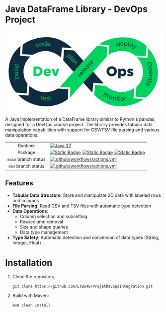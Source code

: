 # Java DataFrame Library - DevOps Project

![DevOps Logo](logo.png)

A Java implementation of a DataFrame library similar to Python's pandas, designed for a DevOps course project. The library provides tabular data manipulation capabilities with support for CSV/TSV file parsing and various data operations.

|||
|:-:|:-|
|Runtime|[![Java 17](https://img.shields.io/badge/Java-17-blue)](https://www.oracle.com/java/technologies/javase/jdk17-archive-downloads.html)|
|Package|[![Static Badge](https://img.shields.io/badge/JUnit-5-red)](https://junit.org/junit5/) [![Static Badge](https://img.shields.io/badge/Maven-3.6-green)](https://maven.apache.org/docs/3.6.3/release-notes.html) [![Static Badge](https://img.shields.io/badge/ANTLR-4.13-orange)](https://www.antlr.org/download.html)|
|`main` branch status|[![.github/workflows/actions.yml](https://github.com/LTBS46/ProjetDevopsIntegration/actions/workflows/actions.yml/badge.svg?branch=main)](https://github.com/LTBS46/ProjetDevopsIntegration/actions/workflows/actions.yml)|
|`dev` branch status|[![.github/workflows/actions.yml](https://github.com/LTBS46/ProjetDevopsIntegration/actions/workflows/actions.yml/badge.svg?branch=dev)](https://github.com/LTBS46/ProjetDevopsIntegration/actions/workflows/actions.yml)|

## Features

- **Tabular Data Structure**: Store and manipulate 2D data with labeled rows and columns
- **File Parsing**: Read CSV and TSV files with automatic type detection
- **Data Operations**:
  - Column selection and subsetting
  - Row/column removal
  - Size and shape queries
  - Data type management
- **Type Safety**: Automatic detection and conversion of data types (String, Integer, Float)


# Installation

1. Clone the repository:
   ```bash
   git clone https://github.com/LTBS46/ProjetDevopsIntegration.git
2. Build with Maven:
    ```bash
    mvn clean install
